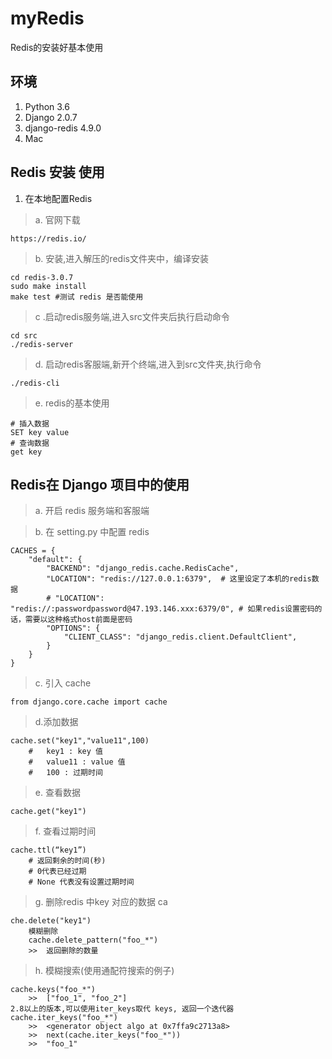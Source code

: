 # myRedis
Redis的安装好基本使用
## 环境
1. Python 3.6
2. Django 2.0.7
3. django-redis 4.9.0
4. Mac

## Redis 安装 使用
1. 在本地配置Redis
> a. 官网下载
```
https://redis.io/
```
> b. 安装,进入解压的redis文件夹中，编译安装

```
cd redis-3.0.7
sudo make install
make test #测试 redis 是否能使用
```
>c .启动redis服务端,进入src文件夹后执行启动命令

```
cd src
./redis-server
```

>d. 启动redis客服端,新开个终端,进入到src文件夹,执行命令

```
./redis-cli
```
>e. redis的基本使用

```
# 插入数据
SET key value
# 查询数据
get key
```
## Redis在 Django 项目中的使用
>a. 开启 redis 服务端和客服端

>b. 在 setting.py 中配置 redis

```
CACHES = {
    "default": {
        "BACKEND": "django_redis.cache.RedisCache",
        "LOCATION": "redis://127.0.0.1:6379",  # 这里设定了本机的redis数据
        # "LOCATION": "redis://:passwordpassword@47.193.146.xxx:6379/0", # 如果redis设置密码的话，需要以这种格式host前面是密码
        "OPTIONS": {
            "CLIENT_CLASS": "django_redis.client.DefaultClient",
        }
    }
}
```
>c. 引入 cache

```
from django.core.cache import cache
```

>d.添加数据

```
cache.set("key1","value11",100) 
	#	key1 : key 值
	#	value11 : value 值
	#	100 : 过期时间
```
>e. 查看数据

```
cache.get("key1")
```
>f. 查看过期时间
	
```
cache.ttl(“key1”)
	# 返回剩余的时间(秒)
	# 0代表已经过期
	# None 代表没有设置过期时间
```
>g. 删除redis 中key 对应的数据
		ca
```
che.delete("key1")
	模糊删除
	cache.delete_pattern("foo_*")
	>>	返回删除的数量
```

>h. 模糊搜索(使用通配符搜索的例子)
```
cache.keys("foo_*")
	>>	["foo_1", "foo_2"]
2.8以上的版本,可以使用iter_keys取代 keys, 返回一个迭代器
cache.iter_keys("foo_*")
	>>	<generator object algo at 0x7ffa9c2713a8>
	>>	next(cache.iter_keys("foo_*"))
	>>	"foo_1"
```









